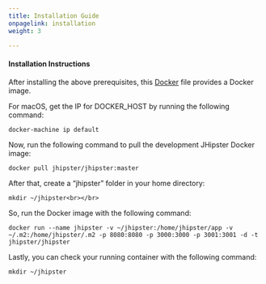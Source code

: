 ```yaml
---
title: Installation Guide
onpagelink: installation
weight: 3

---
```


#### **Installation Instructions**

After installing the above prerequisites, this [Docker](https://github.com/jhipster/generator-jhipster/blob/master/Dockerfile) file provides a Docker image.

For macOS, get the IP for DOCKER\_HOST by running the following command:

 ```
 docker-machine ip default
```

Now, run the following command to pull the development JHipster Docker image:

 ```
 docker pull jhipster/jhipster:master
```

After that, create a “jhipster” folder in your home directory:

 ```
 mkdir ~/jhipster<br></br>
```

So, run the Docker image with the following command:

 ```
docker run --name jhipster -v ~/jhipster:/home/jhipster/app -v ~/.m2:/home/jhipster/.m2 -p 8080:8080 -p 3000:3000 -p 3001:3001 -d -t jhipster/jhipster
```

Lastly, you can check your running container with the following command:

 ```
mkdir ~/jhipster
```

